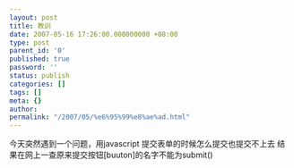 ```yaml
---
layout: post
title: 教训
date: 2007-05-16 17:26:00.000000000 +08:00
type: post
parent_id: '0'
published: true
password: ''
status: publish
categories: []
tags: []
meta: {}
author: 
permalink: "/2007/05/%e6%95%99%e8%ae%ad.html"
---
```

今天突然遇到一个问题，用javascript 提交表单的时候怎么提交也提交不上去 结果在网上一查原来提交按钮[buuton]的名字不能为submit()

